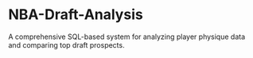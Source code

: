 # NBA-Draft-Analysis
A comprehensive SQL-based system for analyzing player physique data and comparing top draft prospects.
